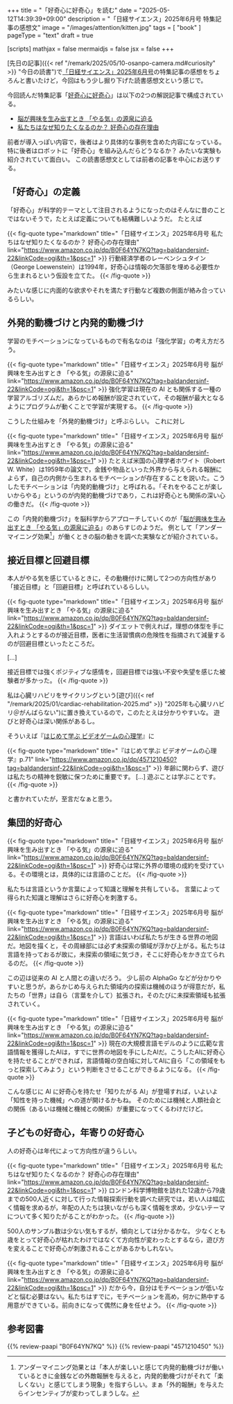 +++
title = "「好奇心に好奇心」を読む"
date =  "2025-05-12T14:39:39+09:00"
description = "「日経サイエンス」2025年6月号 特集記事の感想文"
image = "/images/attention/kitten.jpg"
tags = [ "book" ]
pageType = "text"
draft = true

[scripts]
  mathjax = false
  mermaidjs = false
  jsx = false
+++

[先日の記事]({{< ref "/remark/2025/05/10-osanpo-camera.md#curiosity" >}} "今日の読書")で[「日経サイエンス」2025年6月号]の特集記事の感想をちょろんと書いたけど，今回はもう少し掘り下げた読書感想文という感じで。

今回読んだ特集記事「[好奇心に好奇心]」は以下の2つの解説記事で構成されている。

- [脳が興味を生み出すとき 「やる気」の源泉に迫る]
- [私たちはなぜ知りたくなるのか？ 好奇心の存在理由]

前者が導入っぽい内容で，後者はより具体的な事例を含めた内容になっている。
特に後者はロボットに「好奇心」を組み込んだらどうなるか？ みたいな実験も紹介されていて面白い。
この読書感想文としては前者の記事を中心にお送りする。

## 「好奇心」の定義

「好奇心」が科学的テーマとして注目されるようになったのはそんなに昔のことではないそうで，たとえば定義についても結構難しいようだ。
たとえば

{{< fig-quote type="markdown" title="「日経サイエンス」2025年6月号 私たちはなぜ知りたくなるのか？ 好奇心の存在理由" link="https://www.amazon.co.jp/dp/B0F64YN7KQ?tag=baldandersinf-22&linkCode=ogi&th=1&psc=1" >}}
行動経済学者のレーベンシュタイン（George Loewenstein）は1994年，好奇心は情報の欠落部を埋める必要性から生まれるという仮設を立てた。
{{< /fig-quote >}}

みたいな感じに内面的な欲求やそれを満たす行動など複数の側面が絡み合っているらしい。

## 外発的動機づけと内発的動機づけ

学習のモチベーションになっているもので有名なのは「強化学習」の考え方だろう。

{{< fig-quote type="markdown" title="「日経サイエンス」2025年6月号 脳が興味を生み出すとき 「やる気」の源泉に迫る" link="https://www.amazon.co.jp/dp/B0F64YN7KQ?tag=baldandersinf-22&linkCode=ogi&th=1&psc=1" >}}
強化学習は現在の AI とも関係する一種の学習アルゴリズムだ。あらかじめ報酬が設定されていて，その報酬が最大となるようにプログラムが動くことで学習が実現する。
{{< /fig-quote >}}

こうした仕組みを「外発的動機づけ」と呼ぶらしい。
これに対し

{{< fig-quote type="markdown" title="「日経サイエンス」2025年6月号 脳が興味を生み出すとき 「やる気」の源泉に迫る" link="https://www.amazon.co.jp/dp/B0F64YN7KQ?tag=baldandersinf-22&linkCode=ogi&th=1&psc=1" >}}
たとえば米国の心理学者ホワイト（Robert W. White）は1959年の論文で，金銭や物品といった外界から与えられる報酬によらず，自己の内側から生まれるモチベーションが存在することを説いた。こうしたモチベーションは「内発的動機づけ」と呼ばれる。「それをやることが楽しいからやる」というのが内発的動機づけであり，これは好奇心とも関係の深い心の働きだ。
{{< /fig-quote >}}

この「内発的動機づけ」を脳科学からアプローチしていくのが「[脳が興味を生み出すとき 「やる気」の源泉に迫る]」のあらすじのようだ。
例として「アンダーマイニング効果[^um1]」が働くときの脳の動きを調べた実験などが紹介されている。

[^um1]: アンダーマイニング効果とは「本人が楽しいと感じて内発的動機づけが働いているときに金銭などの外敵報酬を与えると，内発的動機づけがそれて「楽しくない」と感じてしまう現象」を指すらしい。まぁ「外的報酬」を与えたらインセンティブが変わってしまうしな。

## 接近目標と回避目標

本人がやる気を感じているときに，その動機付けに関して2つの方向性があり「接近目標」と「回避目標」と呼ばれているらしい。

{{< fig-quote type="markdown" title="「日経サイエンス」2025年6月号 脳が興味を生み出すとき 「やる気」の源泉に迫る" link="https://www.amazon.co.jp/dp/B0F64YN7KQ?tag=baldandersinf-22&linkCode=ogi&th=1&psc=1" >}}
ダイエットで例えれば，理想の体型を手に入れようとするのが接近目標，医者に生活習慣病の危険性を指摘されて減量するのが回避目標といったところだ。

[…]

接近目標では強くポジティブな感情を，回避目標では強い不安や失望を感じた被験者が多かった。
{{< /fig-quote >}}

私は心臓リハビリをサイクリングという[遊び]({{< ref "/remark/2025/01/cardiac-rehabilitation-2025.md" >}} "2025年も心臓リハビリ＠がんばらない")に置き換えているので，このたとえは分かりやすいな。
遊びと好奇心は深い関係があるし。

そういえば『[はじめて学ぶ ビデオゲームの心理学]』に

{{< fig-quote type="markdown" title="『はじめて学ぶ ビデオゲームの心理学』p.71" link="https://www.amazon.co.jp/dp/4571210450?tag=baldandersinf-22&linkCode=ogi&th=1&psc=1" >}}
年齢に関わらず、遊びは私たちの精神を鋭敏に保つために重要です。
[...]
遊ぶことは学ぶことです。
{{< /fig-quote  >}}

と書かれていたが，至言だなぁと思う。

## 集団的好奇心

{{< fig-quote type="markdown" title="「日経サイエンス」2025年6月号 脳が興味を生み出すとき 「やる気」の源泉に迫る" link="https://www.amazon.co.jp/dp/B0F64YN7KQ?tag=baldandersinf-22&linkCode=ogi&th=1&psc=1" >}}
好奇心は常に外界の環境の成約を受けている。その環境とは，具体的には言語のことだ。
{{< /fig-quote >}}

私たちは言語というか言葉によって知識と理解を共有している。
言葉によって得られた知識と理解はさらに好奇心を刺激する。

{{< fig-quote type="markdown" title="「日経サイエンス」2025年6月号 脳が興味を生み出すとき 「やる気」の源泉に迫る" link="https://www.amazon.co.jp/dp/B0F64YN7KQ?tag=baldandersinf-22&linkCode=ogi&th=1&psc=1" >}}
言語はいわば私たちが生きる世界の地図だ。地図を描くと，その周縁部には必ず未探索の領域が浮かび上がる。私たちは言語を持っておるが故に，未探索の領域に気づき，そこに好奇心をかき立てられるのだ。
{{< /fig-quote >}}

この辺は従来の AI と人間との違いだろう。
少し前の AlphaGo などが分かりやすいと思うが，あらかじめ与えられた領域内の探索は機械のほうが得意だが，私たちの「世界」は自ら（言葉を介して）拡張され，そのたびに未探索領域も拡張されていく。

{{< fig-quote type="markdown" title="「日経サイエンス」2025年6月号 脳が興味を生み出すとき 「やる気」の源泉に迫る" link="https://www.amazon.co.jp/dp/B0F64YN7KQ?tag=baldandersinf-22&linkCode=ogi&th=1&psc=1" >}}
現在の大規模言語モデルのように広範な言語情報を獲得したAIは，すでに世界の地図を手にしたAIだ。こうしたAIに好奇心を持たせることができれば，言語情報の空白域に対してAIに自ら「この領域をもっと探索してみよう」という判断をさせることができるようになる。
{{< /fig-quote >}}

こんな感じに AI に好奇心を持たせ「知りたがる AI」が登場すれば，いよいよ「知性を持った機械」への道が開けるかもね。
そのためには機械と人類社会との関係（あるいは機械と機械との関係）が重要になってくるわけだけど。

## 子どもの好奇心，年寄りの好奇心

人の好奇心は年代によって方向性が違うらしい。

{{< fig-quote type="markdown" title="「日経サイエンス」2025年6月号 私たちはなぜ知りたくなるのか？ 好奇心の存在理由" link="https://www.amazon.co.jp/dp/B0F64YN7KQ?tag=baldandersinf-22&linkCode=ogi&th=1&psc=1" >}}
ロンドン科学博物館を訪れた12歳から79歳までの500人近くに対して行った情報探索行動を調べた研究では，若い人は幅広く情報を求めるが，年配の人たちは狭いながらも深く情報を求め，少ないテーマについて多く知りたがることがわかった。
{{< /fig-quote >}}

500人のサンプル数は少ない気もするが，傾向としては分かるかな。
少なくとも歳をとって好奇心が枯れたわけではなくて方向性が変わったとするなら，遊び方を変えることで好奇心が刺激されることがあるかもしれない。

{{< fig-quote type="markdown" title="「日経サイエンス」2025年6月号 脳が興味を生み出すとき 「やる気」の源泉に迫る" link="https://www.amazon.co.jp/dp/B0F64YN7KQ?tag=baldandersinf-22&linkCode=ogi&th=1&psc=1" >}}
だから今，自分はモチベーションが低いなどと悩む必要はない。私たちはすでに，モチベーションを高め，何かに熱中する用意ができている。前向きになって偶然に身を任せよう。
{{< /fig-quote >}}

[「日経サイエンス」2025年6月号]: https://www.amazon.co.jp/dp/B0F64YN7KQ?tag=baldandersinf-22&linkCode=ogi&th=1&psc=1 "日経サイエンス2025年6月号 [雑誌] | 日経サイエンス | 趣味・その他 | Kindleストア | Amazon"
[好奇心に好奇心]: https://www.nikkei-science.com/202506_033.html "特集：好奇心に好奇心 | 日経サイエンス"
[脳が興味を生み出すとき 「やる気」の源泉に迫る]: https://www.nikkei-science.com/202506_034.html "脳が興味を生み出すとき 「やる気」の源泉に迫る | 日経サイエンス"
[私たちはなぜ知りたくなるのか？ 好奇心の存在理由]: https://www.nikkei-science.com/202506_044.html "私たちはなぜ知りたくなるのか？ 好奇心の存在理由 | 日経サイエンス"
[はじめて学ぶ ビデオゲームの心理学]: https://www.amazon.co.jp/dp/4571210450?tag=baldandersinf-22&linkCode=ogi&th=1&psc=1 "はじめて学ぶ ビデオゲームの心理学 脳のはたらきとユーザー体験（UX） | セリア ホデント, 山根 信二, 成田 啓行 |本 | 通販 | Amazon"

## 参考図書

{{% review-paapi "B0F64YN7KQ" %}} <!-- 「日経サイエンス」2025年6月号 -->
{{% review-paapi "4571210450" %}} <!-- はじめて学ぶ ビデオゲームの心理学 -->

